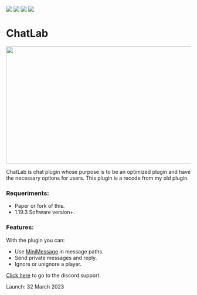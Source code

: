 <img src= "https://img.shields.io/github/license/devblook/chatlab?style=for-the-badge"> <img src= "https://img.shields.io/github/stars/devblook/chatlab?style=for-the-badge"> <img src= "https://img.shields.io/github/forks/devblook/chatlab?style=for-the-badge"> [<img src = "https://img.shields.io/badge/Support-grey?logo=discord&style=for-the-badge">](https://discord.devblook.team)

# ChatLab

<p align="center">
 <img src="https://i.ibb.co/LpBJk0F/plugin-background.png" width="550" height="320" />
</p>

ChatLab is chat plugin whose purpose is to be an optimized plugin and have the necessary options for users.
This plugin is a recode from my old plugin.

### Requeriments:

- Paper or fork of this.
- 1.19.3 Software version+.

### Features:

With the plugin you can:

- Use [MiniMessage](https://docs.advntr.dev/minimessage/index.html) in message paths.
- Send private messages and reply.
- Ignore or unignore a player.

[Click here](https://discord.devblook.team/) to go to the discord support.

Launch: 32 March 2023
